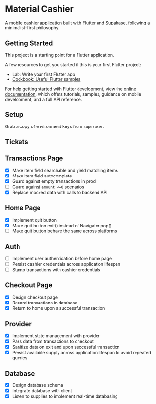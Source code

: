 # Material Cashier

A mobile cashier application built with Flutter and Supabase, following a minimalist-first philosophy.

## Getting Started

This project is a starting point for a Flutter application.

A few resources to get you started if this is your first Flutter project:

- [Lab: Write your first Flutter app](https://docs.flutter.dev/get-started/codelab)
- [Cookbook: Useful Flutter samples](https://docs.flutter.dev/cookbook)

For help getting started with Flutter development, view the
[online documentation](https://docs.flutter.dev/), which offers tutorials,
samples, guidance on mobile development, and a full API reference.

## Setup

Grab a copy of environment keys from `superuser`.

## Tickets

## Transactions Page
- [x] Make item field searchable and yield matching items
- [x] Make item field autocomplete
- [x] Guard against empty transactions in prod
- [ ] Guard against `amount <=0` scenarios
- [x] Replace mocked data with calls to backend API

## Home Page
- [x] Implement quit button
- [x] Make quit button exit() instead of Navigator.pop()
- [ ] Make quit button behave the same across platforms

## Auth
- [ ] Implement user authentication before home page
- [ ] Persist cashier credentials across application lifespan
- [ ] Stamp transactions with cashier credentials

## Checkout Page
- [x] Design checkout page
- [x] Record transactions in database
- [x] Return to home upon a successful transaction

## Provider
- [x] Implement state management with provider
- [x] Pass data from transactions to checkout
- [x] Sanitize data on exit and upon successful transaction
- [x] Persist available supply across application lifespan to avoid repeated queries

## Database
- [x] Design database schema
- [x] Integrate database with client
- [x] Listen to supplies to implement real-time databasing
